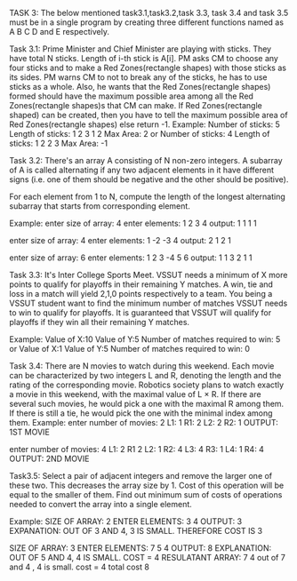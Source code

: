 TASK 3:
The below mentioned task3.1,task3.2,task 3.3, task 3.4 and task 3.5 must be in a single program by creating three different functions named as A B C D and E respectively.

Task 3.1:
Prime Minister and Chief Minister are playing with sticks. They have total N sticks. Length of i-th stick is A[i]. PM asks CM to choose any four sticks and to make a Red Zones(rectangle shapes) with those sticks as its sides. PM warns CM to not to break any of the sticks, he has to use sticks as a whole. Also, he wants that the Red Zones(rectangle shapes) formed should have the maximum possible area among all the Red Zones(rectangle shapes)s that CM can make.
If Red Zones(rectangle shaped) can be created, then you have to tell the maximum possible area of Red Zones(rectangle shapes) else return -1.
 Example:
Number of sticks: 5
Length of sticks: 1 2 3 1 2
Max Area: 2
or
Number of sticks: 4
Length of sticks: 1 2 2 3
Max Area: -1

Task 3.2:
There's an array A consisting of N non-zero integers. A subarray of A is called alternating if any two adjacent elements in it have different signs (i.e. one of them should be negative and the other should be positive).

For each element from 1 to N, compute the length of the longest alternating subarray that starts from corresponding element.

Example: 
enter size of array: 4
enter elements: 1 2 3 4 
output: 1 1 1 1

enter size of array: 4
enter elements: 1 -2 -3 4 
output: 2 1 2 1

enter size of array: 6
enter elements: 1 2 3 -4 5 6 
output: 1 1 3 2 1 1


Task 3.3:
It's Inter College Sports Meet. VSSUT needs a minimum of X more points to qualify for playoffs in their remaining Y matches. A win, tie and loss in a match will yield 2,1,0 points respectively to a team.
You being a VSSUT student want to find the minimum number of matches VSSUT needs to win to qualify for playoffs. It is guaranteed that VSSUT will qualify for playoffs if they win all their remaining Y matches.

Example:
Value of X:10 
Value of Y:5
Number of matches required to win: 5
or
Value of X:1 
Value of Y:5
Number of matches required to win: 0

Task 3.4:
There are N movies to watch during this weekend. Each movie can be characterized by two integers L and R, denoting the length and the rating of the corresponding movie. Robotics society plans to watch exactly a movie in this weekend, with the maximal value of L × R. If there are several such movies, he would pick a one with the maximal R among them. If there is still a tie, he would pick the one with the minimal index among them.
 Example:
enter number of movies: 2
L1: 1 
R1: 2
L2: 2 
R2: 1
OUTPUT: 1ST MOVIE

enter number of movies: 4
L1: 2
R1 2
L2: 1
R2: 4
L3: 4
R3: 1
L4: 1
R4: 4
OUTPUT: 2ND MOVIE

Task3.5:
Select a pair of adjacent integers and remove the larger one of these two. This decreases the array size by 1. Cost of this operation will be equal to the smaller of them.
Find out minimum sum of costs of operations needed to convert the array into a single element.

Example:
SIZE OF ARRAY: 2
ENTER ELEMENTS: 3 4
OUTPUT:  3
EXPANATION: OUT OF 3 AND 4, 3 IS SMALL. THEREFORE COST IS 3

SIZE OF ARRAY: 3
ENTER ELEMENTS: 7 5 4
OUTPUT: 8
EXPLANATION: OUT OF 5 AND 4, 4 IS SMALL. COST = 4 RESULATANT ARRAY: 7 4 out of 7 and 4 , 4 is small. cost = 4 total cost 8

